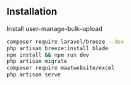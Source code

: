 ## Installation

Install user-manage-bulk-upload 

```bash
composer require laravel/breeze --dev
php artisan breeze:install blade
npm install && npm run dev
php artisan migrate
composer require maatwebsite/excel
php artisan serve

```
    
